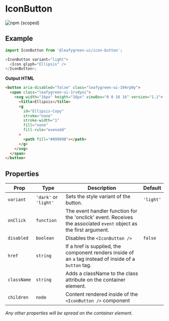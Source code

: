 # IconButton

![npm (scoped)](https://img.shields.io/npm/v/@leafygreen-ui/icon-button.svg)

## Example

```js
import IconButton from '@leafygreen-ui/icon-button';

<IconButton variant="light">
  <Icon glyph="Ellipsis" />
</IconButton>;
```

**Output HTML**

```html
<button aria-disabled="false" class="leafygreen-ui-194rp0y">
  <span class="leafygreen-ui-1rvdyoi">
    <svg width="16px" height="16px" viewBox="0 0 16 16" version="1.1">
      <title>Ellipsis</title>
      <g
        id="Ellipsis-Copy"
        stroke="none"
        stroke-width="1"
        fill="none"
        fill-rule="evenodd"
      >
        <path fill="#89989B"></path>
      </g>
    </svg>
  </span>
</button>
```

## Properties

| Prop        | Type                  | Description                                                                                                       | Default   |
| ----------- | --------------------- | ----------------------------------------------------------------------------------------------------------------- | --------- |
| `variant`   | `'dark'` or `'light'` | Sets the style variant of the button.                                                                             | `'light'` |
| `onClick`   | `function`            | The event handler function for the 'onclick' event. Receives the associated `event` object as the first argument. |           |
| `disabled`  | `boolean`             | Disables the `<IconButton />`                                                                                     | `false`   |
| `href`      | `string`              | If a href is supplied, the component renders inside of an `a` tag instead of inside of a `button` tag.            |           |
| `className` | `string`              | Adds a className to the class attribute on the container element.                                                 |           |
| `children`  | `node`                | Content rendered inside of the `<IconButton />` component                                                         |           |

_Any other properties will be spread on the container element._
